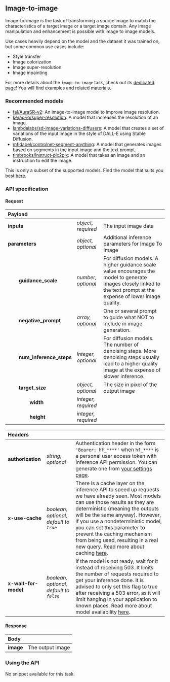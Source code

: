## Image-to-image

Image-to-image is the task of transforming a source image to match the characteristics of a target image or a target image domain.
Any image manipulation and enhancement is possible with image to image models.

Use cases heavily depend on the model and the dataset it was trained on, but some common use cases include:
- Style transfer
- Image colorization
- Image super-resolution
- Image inpainting

<Tip>

For more details about the `image-to-image` task, check out its [dedicated page](https://huggingface.co/tasks/image-to-image)! You will find examples and related materials.

</Tip>

### Recommended models

- [fal/AuraSR-v2](https://huggingface.co/fal/AuraSR-v2): An image-to-image model to improve image resolution.
- [keras-io/super-resolution](https://huggingface.co/keras-io/super-resolution): A model that increases the resolution of an image.
- [lambdalabs/sd-image-variations-diffusers](https://huggingface.co/lambdalabs/sd-image-variations-diffusers): A model that creates a set of variations of the input image in the style of DALL-E using Stable Diffusion.
- [mfidabel/controlnet-segment-anything](https://huggingface.co/mfidabel/controlnet-segment-anything): A model that generates images based on segments in the input image and the text prompt.
- [timbrooks/instruct-pix2pix](https://huggingface.co/timbrooks/instruct-pix2pix): A model that takes an image and an instruction to edit the image.

This is only a subset of the supported models. Find the model that suits you best [here](https://huggingface.co/models?inference=warm&pipeline_tag=image-to-image&sort=trending).

### API specification

#### Request

| Payload |  |  |
| :--- | :--- | :--- |
| **inputs** | _object, required_ | The input image data |
| **parameters** | _object, optional_ | Additional inference parameters for Image To Image |
| **&nbsp;&nbsp;&nbsp;&nbsp;&nbsp;&nbsp;&nbsp;&nbsp;guidance_scale** | _number, optional_ | For diffusion models. A higher guidance scale value encourages the model to generate images closely linked to the text prompt at the expense of lower image quality. |
| **&nbsp;&nbsp;&nbsp;&nbsp;&nbsp;&nbsp;&nbsp;&nbsp;negative_prompt** | _array, optional_ | One or several prompt to guide what NOT to include in image generation. |
| **&nbsp;&nbsp;&nbsp;&nbsp;&nbsp;&nbsp;&nbsp;&nbsp;num_inference_steps** | _integer, optional_ | For diffusion models. The number of denoising steps. More denoising steps usually lead to a higher quality image at the expense of slower inference. |
| **&nbsp;&nbsp;&nbsp;&nbsp;&nbsp;&nbsp;&nbsp;&nbsp;target_size** | _object, optional_ | The size in pixel of the output image |
| **&nbsp;&nbsp;&nbsp;&nbsp;&nbsp;&nbsp;&nbsp;&nbsp;&nbsp;&nbsp;&nbsp;&nbsp;&nbsp;&nbsp;&nbsp;&nbsp;width** | _integer, required_ |  |
| **&nbsp;&nbsp;&nbsp;&nbsp;&nbsp;&nbsp;&nbsp;&nbsp;&nbsp;&nbsp;&nbsp;&nbsp;&nbsp;&nbsp;&nbsp;&nbsp;height** | _integer, required_ |  |


| Headers |   |    |
| :--- | :--- | :--- |
| **authorization** | _string, optional_ | Authentication header in the form `'Bearer: hf_****'` when `hf_****` is a personal user access token with Inference API permission. You can generate one from [your settings page](https://huggingface.co/settings/tokens). |
| **x-use-cache** | _boolean, optional, default to `true`_ | There is a cache layer on the inference API to speed up requests we have already seen. Most models can use those results as they are deterministic (meaning the outputs will be the same anyway). However, if you use a nondeterministic model, you can set this parameter to prevent the caching mechanism from being used, resulting in a real new query. Read more about caching [here](../parameters#additional-parameters-different-page]). |
| **x-wait-for-model** | _boolean, optional, default to `false`_ | If the model is not ready, wait for it instead of receiving 503. It limits the number of requests required to get your inference done. It is advised to only set this flag to true after receiving a 503 error, as it will limit hanging in your application to known places. Read more about model availability [here](../parameters#additional-parameters-different-page]). |


#### Response

| Body |  |
| :--- | :--- |
| **image** | The output image |


### Using the API


No snippet available for this task.


